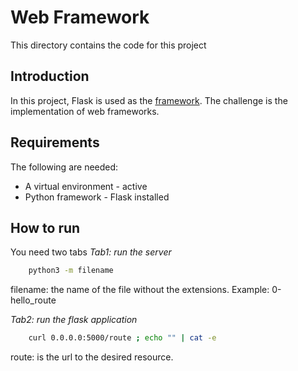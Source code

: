 # Web Framework
This directory contains the code for this project

## Introduction
In this project, Flask is used as the [framework](https://intelegain-technologies.medium.com/what-are-web-frameworks-and-why-you-need-them-c4e8806bd0fb). The challenge is the implementation of web frameworks.

## Requirements
The following are needed:
* A virtual environment - active
* Python framework - Flask installed

## How to run
You need two tabs
*Tab1: run the server*
```bash
    python3 -m filename
```
filename: the name of the file without the extensions. Example: 0-hello_route

*Tab2: run the flask application*
```bash
    curl 0.0.0.0:5000/route ; echo "" | cat -e
```
route: is the url to the desired resource.

